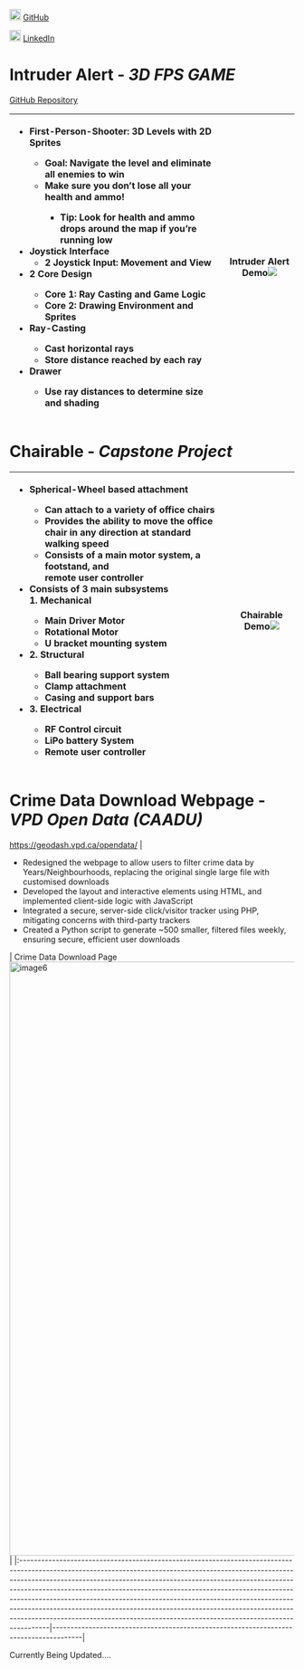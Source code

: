 <img width="20" alt="image6" src="https://github.com/user-attachments/assets/763209cc-2699-43dc-97e3-a435848f5db9"> [GitHub](https://github.com/A-Mangat) 

<img width="20" alt="image6" src="https://github.com/user-attachments/assets/3b0b3281-a69d-4d62-a750-f4f5edb1b0ac"> [LinkedIn](http://www.linkedin.com/in/amrit-mangat-8b6701175)

# Intruder Alert - *3D FPS GAME* #
[GitHub Repository](https://github.com/IanC910/wolfenstein_clone)

| <ul><li>First-Person-Shooter: 3D Levels with 2D Sprites</li><ul><li>Goal: Navigate the level and eliminate all enemies to win</li></li><li>Make sure you don’t lose all your health and ammo!</li><ul><li>Tip: Look for health and ammo drops around the map if you’re running low</li></ul></ul><li>Joystick Interface<br><ul><li>2 Joystick Input: Movement and View</li></ul><li>2 Core Design</li><ul><li>Core 1: Ray Casting and Game Logic</li><li>Core 2: Drawing Environment and Sprites</li></ul><li>Ray-Casting</li><ul><li>Cast horizontal rays</li><li>Store distance reached by each ray</li></ul><li>Drawer</li><ul><li>Use ray distances to determine size and shading</li></ul></ul> | Intruder Alert Demo![](https://github.com/user-attachments/assets/4f9cb050-e5ac-422e-a654-a402c3b98cc0) |
|:--------------------------------------------------------------------------------------------------------------------------------------------------------------------------------------------------------------------------------------------------------------------------------------------------------------------------------------------------------------------------------------------------------------------------------------------------------------------------------------------------------------------------------------------------------------------------|--------------------------------------------------------------------------------------|

# Chairable - *Capstone Project* #

| <ul><li>Spherical-Wheel based attachment</li><ul><li>Can attach to a variety of office chairs</li></li><li>Provides the ability to move the office chair in any direction at standard walking speed</li><li>Consists of a main motor system, a footstand, and<br>remote user controller</li></ul><li>Consists of 3 main subsystems</li>1. Mechanical<ul><li>Main Driver Motor</li><li>Rotational Motor</li><li>U bracket mounting system</li></ul><li>2. Structural</li><ul><li>Ball bearing support system</li><li>Clamp attachment</li><li>Casing and support bars</li></ul><li>3. Electrical</li><ul><li>RF Control circuit</li><li>LiPo battery System</li><li>Remote user controller</li></ul></ul> | Chairable Demo![](https://github.com/user-attachments/assets/8321b5ba-3128-42eb-ab91-536563de6ddc) |
|:--------------------------------------------------------------------------------------------------------------------------------------------------------------------------------------------------------------------------------------------------------------------------------------------------------------------------------------------------------------------------------------------------------------------------------------------------------------------------------------------------------------------------------------------------------------------------|--------------------------------------------------------------------------------------|

# Crime Data Download Webpage - *VPD Open Data (CAADU)* #
https://geodash.vpd.ca/opendata/
| <ul><li>Redesigned the webpage to allow users to filter crime data by Years/Neighbourhoods, replacing the original single large file with customised downloads</li><li>Developed the layout and interactive elements using HTML, and implemented client-side logic with JavaScript</li><li>Integrated a secure, server-side click/visitor tracker using PHP, mitigating concerns with third-party trackers</li><li>Created a Python script to generate ~500 smaller, filtered files weekly, ensuring secure, efficient user downloads</li></ul> | Crime Data Download Page<img width="1050" alt="image6" src="https://github.com/user-attachments/assets/9da6374f-3c35-4a60-8fad-35ed15b5c699"> |
|:--------------------------------------------------------------------------------------------------------------------------------------------------------------------------------------------------------------------------------------------------------------------------------------------------------------------------------------------------------------------------------------------------------------------------------------------------------------------------------------------------------------------------------------------------------------------------|--------------------------------------------------------------------------------------|



Currently Being Updated....
